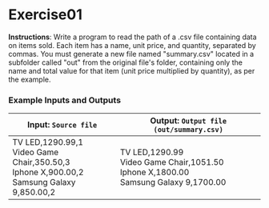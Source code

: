 # Exercise01

**Instructions**: Write a program to read the path of a .csv file containing data on items sold. Each item has a name,
unit price, and quantity, separated by commas. You must generate a new file named "summary.csv" located in a subfolder
called "out" from the original file's folder, containing only the name and total value for that item (unit price
multiplied by quantity), as per the example.

### Example Inputs and Outputs

| **Input**: `Source file`                                                                                       | **Output**: `Output file (out/summary.csv)`                                                         |
|----------------------------------------------------------------------------------------------------------------|-----------------------------------------------------------------------------------------------------|
| TV LED,1290.99,1 <br/> Video Game Chair,350.50,3 <br/> Iphone X,900.00,2 <br/> Samsung Galaxy 9,850.00,2 <br/> | TV LED,1290.99 <br/> Video Game Chair,1051.50 <br/> Iphone X,1800.00 <br/> Samsung Galaxy 9,1700.00 |
